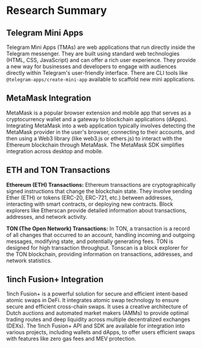 # Research Summary

## Telegram Mini Apps
Telegram Mini Apps (TMAs) are web applications that run directly inside the Telegram messenger. They are built using standard web technologies (HTML, CSS, JavaScript) and can offer a rich user experience. They provide a new way for businesses and developers to engage with audiences directly within Telegram's user-friendly interface. There are CLI tools like `@telegram-apps/create-mini-app` available to scaffold new mini applications.

## MetaMask Integration
MetaMask is a popular browser extension and mobile app that serves as a cryptocurrency wallet and a gateway to blockchain applications (dApps). Integrating MetaMask into a web application typically involves detecting the MetaMask provider in the user's browser, connecting to their accounts, and then using a Web3 library (like web3.js or ethers.js) to interact with the Ethereum blockchain through MetaMask. The MetaMask SDK simplifies integration across desktop and mobile.

## ETH and TON Transactions
**Ethereum (ETH) Transactions:** Ethereum transactions are cryptographically signed instructions that change the blockchain state. They involve sending Ether (ETH) or tokens (ERC-20, ERC-721, etc.) between addresses, interacting with smart contracts, or deploying new contracts. Block explorers like Etherscan provide detailed information about transactions, addresses, and network activity.

**TON (The Open Network) Transactions:** In TON, a transaction is a record of all changes that occurred to an account, handling incoming and outgoing messages, modifying state, and potentially generating fees. TON is designed for high transaction throughput. Tonscan is a block explorer for the TON blockchain, providing information on transactions, addresses, and network statistics.

## 1inch Fusion+ Integration
1inch Fusion+ is a powerful solution for secure and efficient intent-based atomic swaps in DeFi. It integrates atomic swap technology to ensure secure and efficient cross-chain swaps. It uses a creative architecture of Dutch auctions and automated market makers (AMMs) to provide optimal trading routes and deep liquidity across multiple decentralized exchanges (DEXs). The 1inch Fusion+ API and SDK are available for integration into various projects, including wallets and dApps, to offer users efficient swaps with features like zero gas fees and MEV protection.

